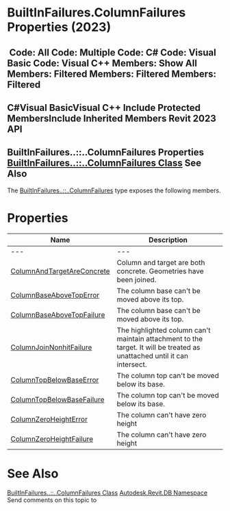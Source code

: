# BuiltInFailures.ColumnFailures Properties (2023)

﻿
 Code: All Code: Multiple Code: C# Code: Visual Basic Code: Visual C++  Members: Show All Members: Filtered Members: Filtered Members: Filtered   
---  
C#Visual BasicVisual C++
Include Protected MembersInclude Inherited Members
Revit 2023 API  
---  
BuiltInFailures..::..ColumnFailures Properties  
[BuiltInFailures..::..ColumnFailures Class](eab97a8a-0a8b-7414-33c0-2b48538202d1.md "BuiltInFailures.ColumnFailures Class") See Also  
---  
The [BuiltInFailures..::..ColumnFailures](eab97a8a-0a8b-7414-33c0-2b48538202d1.md "BuiltInFailures.ColumnFailures Class") type exposes the following members.
# Properties
| Name | Description |
| --- | --- |
| --- | --- | --- |
| [ColumnAndTargetAreConcrete](2c60a2bb-586a-d99d-6de0-1ae096a5721d.md "ColumnAndTargetAreConcrete Property") | Column and target are both concrete. Geometries have been joined. |
| [ColumnBaseAboveTopError](48e109c1-c1ce-27cb-6c63-bf20a608b820.md "ColumnBaseAboveTopError Property") | The column base can't be moved above its top. |
| [ColumnBaseAboveTopFailure](5cfd0261-bde9-6f05-4056-7873b0c1cfec.md "ColumnBaseAboveTopFailure Property") | The column base can't be moved above its top. |
| [ColumnJoinNonhitFailure](a1571de1-7d22-a3dc-bc8c-3bfc79319c06.md "ColumnJoinNonhitFailure Property") | The highlighted column can't maintain attachment to the target. It will be treated as unattached until it can intersect. |
| [ColumnTopBelowBaseError](c49ac111-9bfb-4a36-ef1c-e2253ead68d7.md "ColumnTopBelowBaseError Property") | The column top can't be moved below its base. |
| [ColumnTopBelowBaseFailure](923e94e6-364d-28e1-d80d-7fb2d22f2ab8.md "ColumnTopBelowBaseFailure Property") | The column top can't be moved below its base. |
| [ColumnZeroHeightError](5d443ed0-5da5-33ca-11d9-00aec9774621.md "ColumnZeroHeightError Property") | The column can't have zero height |
| [ColumnZeroHeightFailure](26f5122a-14f6-45ed-2de6-a850fae75e5b.md "ColumnZeroHeightFailure Property") | The column can't have zero height |

# See Also
[BuiltInFailures..::..ColumnFailures Class](eab97a8a-0a8b-7414-33c0-2b48538202d1.md "BuiltInFailures.ColumnFailures Class")
[Autodesk.Revit.DB Namespace](87546ba7-461b-c646-cbb1-2cb8f5bff8b2.md "Autodesk.Revit.DB Namespace")
Send comments on this topic to 